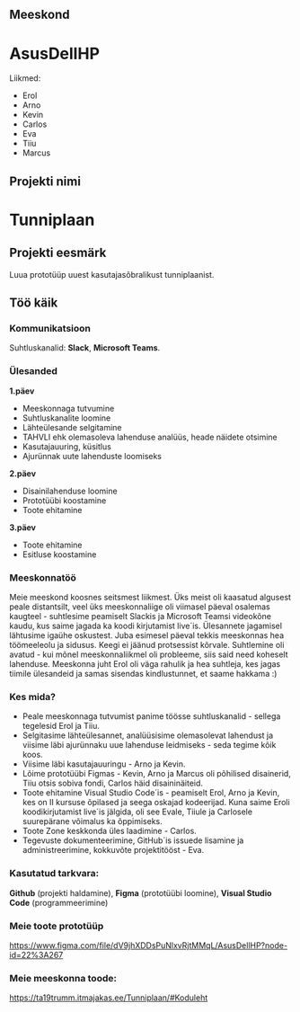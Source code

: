 ## Meeskond
# AsusDellHP

Liikmed:
- Erol
- Arno
- Kevin
- Carlos
- Eva
- Tiiu
- Marcus

## Projekti nimi
# Tunniplaan

## Projekti eesmärk
Luua prototüüp uuest kasutajasõbralikust tunniplaanist. 

## Töö käik

### Kommunikatsioon
Suhtluskanalid: **Slack**, **Microsoft Teams**.

### Ülesanded
**1.päev**
- Meeskonnaga tutvumine
- Suhtluskanalite loomine
- Lähteülesande selgitamine
- TAHVLI ehk olemasoleva lahenduse analüüs, heade näidete otsimine
- Kasutajauuring, küsitlus
- Ajurünnak uute lahenduste loomiseks

**2.päev**
- Disainilahenduse loomine
- Prototüübi koostamine 
- Toote ehitamine

**3.päev**
- Toote ehitamine
- Esitluse koostamine

### Meeskonnatöö
Meie meeskond koosnes seitsmest liikmest. Üks meist oli kaasatud algusest peale distantsilt, veel üks meeskonnaliige oli viimasel päeval osalemas kaugteel - suhtlesime peamiselt Slackis ja Microsoft Teamsi videokõne kaudu, kus saime jagada ka koodi kirjutamist live´is. 
Ülesannete jagamisel lähtusime igaühe oskustest. 
Juba esimesel päeval tekkis meeskonnas hea töömeeleolu ja sidusus. Keegi ei jäänud protsessist kõrvale. Suhtlemine oli avatud - kui mõnel meeskonnaliikmel oli probleeme, siis said need koheselt lahenduse. Meeskonna juht Erol oli väga rahulik ja hea suhtleja, kes jagas tiimile ülesandeid ja samas sisendas kindlustunnet, et saame hakkama :)

### Kes mida?
- Peale meeskonnaga tutvumist panime töösse suhtluskanalid - sellega tegelesid Erol ja Tiiu.
- Selgitasime lähteülesannet, analüüsisime olemasolevat lahendust ja viisime läbi ajurünnaku uue lahenduse leidmiseks - seda tegime kõik koos.
- Viisime läbi kasutajauuringu - Arno ja Kevin.
- Lõime prototüübi Figmas - Kevin, Arno ja Marcus oli põhilised disainerid, Tiiu otsis sobiva fondi, Carlos häid disaininäiteid.
- Toote ehitamine Visual Studio Code´is - peamiselt Erol, Arno ja Kevin, kes on II kursuse õpilased ja seega oskajad kodeerijad. Kuna saime Eroli koodikirjutamist live´is jälgida, oli see Evale, Tiiule ja Carlosele suurepärane võimalus ka õppimiseks.
- Toote Zone keskkonda üles laadimine - Carlos.
- Tegevuste dokumenteerimine, GitHub´is issuede lisamine ja administreerimine, kokkuvõte projektitööst - Eva.

### Kasutatud tarkvara:
**Github** (projekti haldamine), **Figma** (prototüübi loomine), **Visual Studio Code** (programmeerimine)

### Meie toote prototüüp

https://www.figma.com/file/dV9jhXDDsPuNlxvRjtMMqL/AsusDellHP?node-id=22%3A267

### Meie meeskonna toode:

https://ta19trumm.itmajakas.ee/Tunniplaan/#Koduleht 






